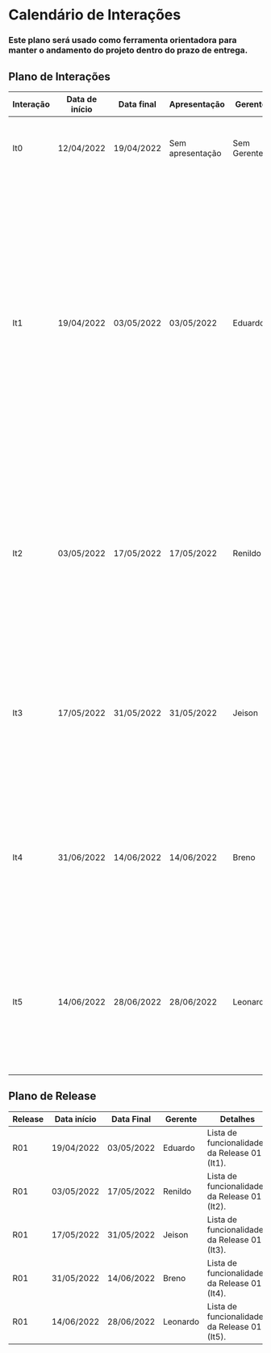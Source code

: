 # Calendário de Interações

### Este plano será usado como ferramenta orientadora para manter o andamento do projeto dentro do prazo de entrega.

## Plano de Interações

Interação | Data de início | Data final | Apresentação | Gerente | Detalhes 
--------- | -------------- | ---------- | ------------ | ------- | --------
It0      | 12/04/2022  | 19/04/2022 | Sem apresentação | Sem Gerente | Atividades práticas individuais dos discentes durante todo o semestre.
It1      | 19/04/2022  | 03/05/2022 | 03/05/2022   | Eduardo | Criar Documento de Visão;<br/>Criar Documento de Modelos;<br/>Criar documento da Arquitetura;<br/>Definir gerente de cada Iteração;<br/>Detalhar User Story Base - US00;<br/>Definir Estrutura do Projeto de acordo com o US00;<br>Implementar US00, Testar US00;<br>Detalhar User Stories (um por membro da equipe);<br/>[Detalhes IT1](it1.md).
It2      | 03/05/2022  | 17/05/2022 | 17/05/2022   | Renildo | Criar Plano de Release ([Exemplo](#plano-de-release));<br/>Detalhar novos User Stories;<br>Implementar User Stories da _It_ anterior;<br>Testar User Stories da _It_ anterior (Testes de Aceitação);<br>Deploy da Iteração (Implantação).
It3      | 17/05/2022  | 31/05/2022 | 31/05/2022   | Jeison | Detalhar novos User Stories;<br>Implementar User Stories da _It_ anterior;<br>Testar User Stories da _It_ anterior (Testes de Aceitação);<br>Deploy da Iteração (Implantação).
It4      | 31/06/2022  | 14/06/2022 | 14/06/2022   | Breno | Detalhar novos User Stories;<br>Implementar User Stories da _It_ anterior;<br>Testar User Stories da _It_ anterior (Testes de Aceitação);<br>Deploy da Iteração (Implantação).
It5      | 14/06/2022  | 28/06/2022 | 28/06/2022   | Leonardo | Detalhar novos User Stories;<br>Implementar User Stories da _It_ anterior;<br>Testar User Stories da _It_ anterior (Testes de Aceitação);<br>Deploy da Iteração (Implantação).




## Plano de Release 


Release | Data início | Data Final | Gerente   | Detalhes
------- | ----------- | ---------- | --------- | --------
R01     | 19/04/2022  | 03/05/2022 | Eduardo | Lista de funcionalidades da Release 01 (It1).
R01     | 03/05/2022  | 17/05/2022 | Renildo | Lista de funcionalidades da Release 01 (It2).
R01     | 17/05/2022  | 31/05/2022 | Jeison | Lista de funcionalidades da Release 01 (It3).
R01     | 31/05/2022  | 14/06/2022 | Breno | Lista de funcionalidades da Release 01 (It4).
R01     | 14/06/2022  | 28/06/2022 | Leonardo | Lista de funcionalidades da Release 01 (It5).
